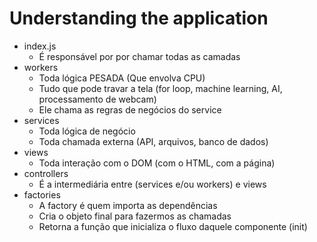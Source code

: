 # Understanding the application

- index.js
  - É responsável por por chamar todas as camadas
- workers
  - Toda lógica PESADA (Que envolva CPU)
  - Tudo que pode travar a tela (for loop, machine learning, AI, processamento de webcam)
  - Ele chama as regras de negócios do service
- services
  - Toda lógica de negócio
  - Toda chamada externa (API, arquivos, banco de dados)
- views
  - Toda interação com o DOM (com o HTML, com a página)
- controllers
  - É a intermediária entre (services e/ou workers) e views
- factories
  - A factory é quem importa as dependências
  - Cria o objeto final para fazermos as chamadas
  - Retorna a função que inicializa o fluxo daquele componente (init)
